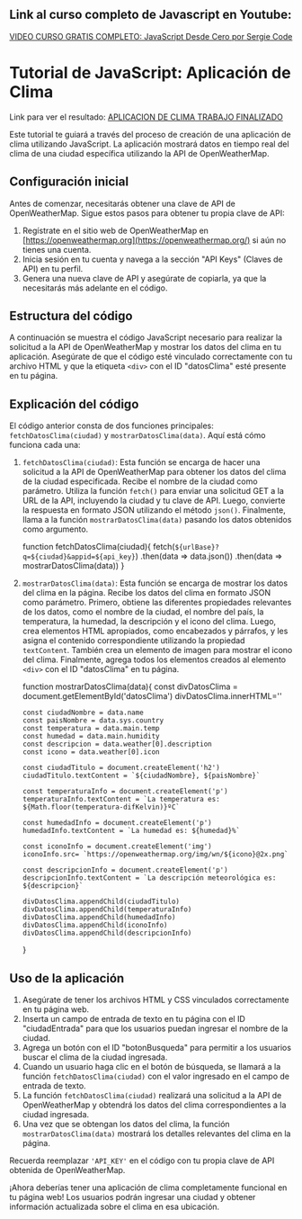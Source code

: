 ## Link al curso completo de Javascript en Youtube:
[VIDEO CURSO GRATIS COMPLETO: JavaScript Desde Cero por Sergie Code](https://youtu.be/N8Xt5rP_DUo)


# Tutorial de JavaScript: Aplicación de Clima

Link para ver el resultado: [APLICACION DE CLIMA TRABAJO FINALIZADO](https://aplicacion-clima-javascript.netlify.app/)

Este tutorial te guiará a través del proceso de creación de una aplicación de clima utilizando JavaScript. La aplicación mostrará datos en tiempo real del clima de una ciudad específica utilizando la API de OpenWeatherMap.

## Configuración inicial

Antes de comenzar, necesitarás obtener una clave de API de OpenWeatherMap. Sigue estos pasos para obtener tu propia clave de API:

1.  Regístrate en el sitio web de OpenWeatherMap en [https://openweathermap.org](https://openweathermap.org/) si aún no tienes una cuenta.
2.  Inicia sesión en tu cuenta y navega a la sección "API Keys" (Claves de API) en tu perfil.
3.  Genera una nueva clave de API y asegúrate de copiarla, ya que la necesitarás más adelante en el código.

## Estructura del código

A continuación se muestra el código JavaScript necesario para realizar la solicitud a la API de OpenWeatherMap y mostrar los datos del clima en tu aplicación. Asegúrate de que el código esté vinculado correctamente con tu archivo HTML y que la etiqueta `<div>` con el ID "datosClima" esté presente en tu página.

## Explicación del código

El código anterior consta de dos funciones principales: `fetchDatosClima(ciudad)` y `mostrarDatosClima(data)`. Aquí está cómo funciona cada una:

1.  `fetchDatosClima(ciudad)`: Esta función se encarga de hacer una solicitud a la API de OpenWeatherMap para obtener los datos del clima de la ciudad especificada. Recibe el nombre de la ciudad como parámetro. Utiliza la función `fetch()` para enviar una solicitud GET a la URL de la API, incluyendo la ciudad y tu clave de API. Luego, convierte la respuesta en formato JSON utilizando el método `json()`. Finalmente, llama a la función `mostrarDatosClima(data)` pasando los datos obtenidos como argumento.

    function fetchDatosClima(ciudad){
        fetch(`${urlBase}?q=${ciudad}&appid=${api_key}`)
        .then(data => data.json())
        .then(data => mostrarDatosClima(data))
    }
    
2.  `mostrarDatosClima(data)`: Esta función se encarga de mostrar los datos del clima en la página. Recibe los datos del clima en formato JSON como parámetro. Primero, obtiene las diferentes propiedades relevantes de los datos, como el nombre de la ciudad, el nombre del país, la temperatura, la humedad, la descripción y el icono del clima. Luego, crea elementos HTML apropiados, como encabezados y párrafos, y les asigna el contenido correspondiente utilizando la propiedad `textContent`. También crea un elemento de imagen para mostrar el icono del clima. Finalmente, agrega todos los elementos creados al elemento `<div>` con el ID "datosClima" en tu página.

    function mostrarDatosClima(data){
        const divDatosClima = document.getElementById('datosClima')
        divDatosClima.innerHTML=''
    
        const ciudadNombre = data.name
        const paisNombre = data.sys.country
        const temperatura = data.main.temp
        const humedad = data.main.humidity
        const descripcion = data.weather[0].description
        const icono = data.weather[0].icon
    
        const ciudadTitulo = document.createElement('h2')
        ciudadTitulo.textContent = `${ciudadNombre}, ${paisNombre}`
    
        const temperaturaInfo = document.createElement('p')
        temperaturaInfo.textContent = `La temperatura es: ${Math.floor(temperatura-difKelvin)}ºC`
        
        const humedadInfo = document.createElement('p')
        humedadInfo.textContent = `La humedad es: ${humedad}%`
    
        const iconoInfo = document.createElement('img')
        iconoInfo.src= `https://openweathermap.org/img/wn/${icono}@2x.png`
    
        const descripcionInfo = document.createElement('p')
        descripcionInfo.textContent = `La descripción meteorológica es: ${descripcion}`
    
        divDatosClima.appendChild(ciudadTitulo)
        divDatosClima.appendChild(temperaturaInfo)
        divDatosClima.appendChild(humedadInfo)
        divDatosClima.appendChild(iconoInfo)
        divDatosClima.appendChild(descripcionInfo)
    }
    

## Uso de la aplicación

1.  Asegúrate de tener los archivos HTML y CSS vinculados correctamente en tu página web.
2.  Inserta un campo de entrada de texto en tu página con el ID "ciudadEntrada" para que los usuarios puedan ingresar el nombre de la ciudad.
3.  Agrega un botón con el ID "botonBusqueda" para permitir a los usuarios buscar el clima de la ciudad ingresada.
4.  Cuando un usuario haga clic en el botón de búsqueda, se llamará a la función `fetchDatosClima(ciudad)` con el valor ingresado en el campo de entrada de texto.
5.  La función `fetchDatosClima(ciudad)` realizará una solicitud a la API de OpenWeatherMap y obtendrá los datos del clima correspondientes a la ciudad ingresada.
6.  Una vez que se obtengan los datos del clima, la función `mostrarDatosClima(data)` mostrará los detalles relevantes del clima en la página.

Recuerda reemplazar `'API_KEY'` en el código con tu propia clave de API obtenida de OpenWeatherMap.

¡Ahora deberías tener una aplicación de clima completamente funcional en tu página web! Los usuarios podrán ingresar una ciudad y obtener información actualizada sobre el clima en esa ubicación.

